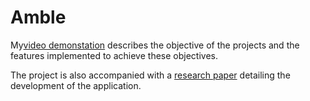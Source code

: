 # Amble

 My[video demonstation](https://youtu.be/dDKzE3HxLDI) describes the objective of the projects and the features implemented to achieve these objectives.

The project is also accompanied with a [research paper](https://drive.google.com/file/d/1vwVWje07U3fDRB1bCXWEPny1LbvMyIGi/view?usp=sharing) detailing the development of the application.
